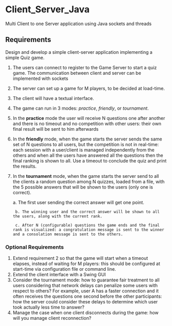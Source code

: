 # Client_Server_Java
Multi Client to one Server application using Java sockets and threads

## Requirements 

Design and develop a simple client-server application implementing a simple Quiz game.
1. The users can connect to register to the Game Server to start a quiz game. The communication between client and server can be implemented with sockets
2. The server can set up a game for M players, to be decided at load-time.
3. The client will have a textual interface.
4. The game can run in 3 modes: _practice_, _friendly_, or _tournament_.
5. In the **practice** mode the user will receive N questions one after another and there is no timeout and no competition with other users: their own final result will be sent to him afterwards 
6. In the **friendly** mode, when the game starts the server sends the same set of N questions to all users, but the competition is not in real-time: each session with a user/client is managed independently from the others and when all the users have answered all the questions then the final ranking is shown to all. Use a timeout to conclude the quiz and print the results.
7. In the **tournament** mode, when the game starts the server send to all the clients a random question among N quizzes, loaded from a file, with the 5 possible answers that will be shown to the users (only one is correct).

      a. The first user sending the correct answer will get one point.
  
        b. The winning user and the correct answer will be shown to all the users, along with the current rank.
  
        c. After N (configurable) questions the game ends and the final rank is visualized: a congratulation message is sent to the winner and a consolation message is sent to the others.
  
  ### Optional Requirements
  1. Extend requirement 2 so that the game will start when a timeout elapses, instead of waiting for M players: this should be configured at start-time via configuration file or command line.
  2. Extend the client interface with a Swing GUI 
  3. Consider the tournament mode: how to guarantee fair treatment to all users considering that network delays can penalize some users with respect to others? For example, user A has a faster connection and it often receives the questions one second before the other participants: how the server could consider these delays to determine which user took actually less time to answer?
  4. Manage the case when one client disconnects during the game: how will you manage client reconnection?
